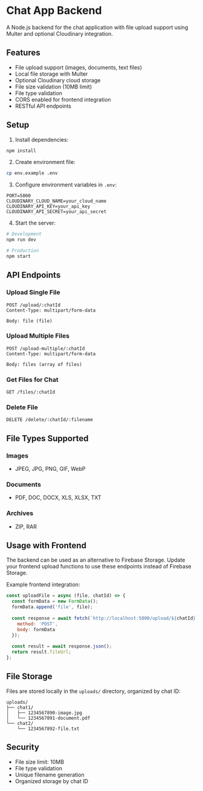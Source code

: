 # Chat App Backend

A Node.js backend for the chat application with file upload support using Multer and optional Cloudinary integration.

## Features

- File upload support (images, documents, text files)
- Local file storage with Multer
- Optional Cloudinary cloud storage
- File size validation (10MB limit)
- File type validation
- CORS enabled for frontend integration
- RESTful API endpoints

## Setup

1. Install dependencies:
```bash
npm install
```

2. Create environment file:
```bash
cp env.example .env
```

3. Configure environment variables in `.env`:
```env
PORT=5000
CLOUDINARY_CLOUD_NAME=your_cloud_name
CLOUDINARY_API_KEY=your_api_key
CLOUDINARY_API_SECRET=your_api_secret
```

4. Start the server:
```bash
# Development
npm run dev

# Production
npm start
```

## API Endpoints

### Upload Single File
```
POST /upload/:chatId
Content-Type: multipart/form-data

Body: file (file)
```

### Upload Multiple Files
```
POST /upload-multiple/:chatId
Content-Type: multipart/form-data

Body: files (array of files)
```

### Get Files for Chat
```
GET /files/:chatId
```

### Delete File
```
DELETE /delete/:chatId/:filename
```

## File Types Supported

### Images
- JPEG, JPG, PNG, GIF, WebP

### Documents
- PDF, DOC, DOCX, XLS, XLSX, TXT

### Archives
- ZIP, RAR

## Usage with Frontend

The backend can be used as an alternative to Firebase Storage. Update your frontend upload functions to use these endpoints instead of Firebase Storage.

Example frontend integration:
```javascript
const uploadFile = async (file, chatId) => {
  const formData = new FormData();
  formData.append('file', file);
  
  const response = await fetch(`http://localhost:5000/upload/${chatId}`, {
    method: 'POST',
    body: formData
  });
  
  const result = await response.json();
  return result.fileUrl;
};
```

## File Storage

Files are stored locally in the `uploads/` directory, organized by chat ID:
```
uploads/
├── chat1/
│   ├── 1234567890-image.jpg
│   └── 1234567891-document.pdf
└── chat2/
    └── 1234567892-file.txt
```

## Security

- File size limit: 10MB
- File type validation
- Unique filename generation
- Organized storage by chat ID 